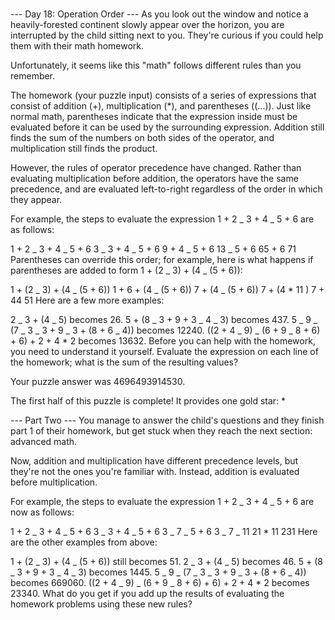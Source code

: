 #

--- Day 18: Operation Order ---
As you look out the window and notice a heavily-forested continent slowly appear over the horizon, you are interrupted by the child sitting next to you. They're curious if you could help them with their math homework.

Unfortunately, it seems like this "math" follows different rules than you remember.

The homework (your puzzle input) consists of a series of expressions that consist of addition (+), multiplication (\*), and parentheses ((...)). Just like normal math, parentheses indicate that the expression inside must be evaluated before it can be used by the surrounding expression. Addition still finds the sum of the numbers on both sides of the operator, and multiplication still finds the product.

However, the rules of operator precedence have changed. Rather than evaluating multiplication before addition, the operators have the same precedence, and are evaluated left-to-right regardless of the order in which they appear.

For example, the steps to evaluate the expression 1 + 2 _ 3 + 4 _ 5 + 6 are as follows:

1 + 2 _ 3 + 4 _ 5 + 6
3 _ 3 + 4 _ 5 + 6
9 + 4 _ 5 + 6
13 _ 5 + 6
65 + 6
71
Parentheses can override this order; for example, here is what happens if parentheses are added to form 1 + (2 _ 3) + (4 _ (5 + 6)):

1 + (2 _ 3) + (4 _ (5 + 6))
1 + 6 + (4 _ (5 + 6))
7 + (4 _ (5 + 6))
7 + (4 \* 11 )
7 + 44
51
Here are a few more examples:

2 _ 3 + (4 _ 5) becomes 26.
5 + (8 _ 3 + 9 + 3 _ 4 _ 3) becomes 437.
5 _ 9 _ (7 _ 3 _ 3 + 9 _ 3 + (8 + 6 _ 4)) becomes 12240.
((2 + 4 _ 9) _ (6 + 9 _ 8 + 6) + 6) + 2 + 4 \* 2 becomes 13632.
Before you can help with the homework, you need to understand it yourself. Evaluate the expression on each line of the homework; what is the sum of the resulting values?

Your puzzle answer was 4696493914530.

The first half of this puzzle is complete! It provides one gold star: \*

--- Part Two ---
You manage to answer the child's questions and they finish part 1 of their homework, but get stuck when they reach the next section: advanced math.

Now, addition and multiplication have different precedence levels, but they're not the ones you're familiar with. Instead, addition is evaluated before multiplication.

For example, the steps to evaluate the expression 1 + 2 _ 3 + 4 _ 5 + 6 are now as follows:

1 + 2 _ 3 + 4 _ 5 + 6
3 _ 3 + 4 _ 5 + 6
3 _ 7 _ 5 + 6
3 _ 7 _ 11
21 \* 11
231
Here are the other examples from above:

1 + (2 _ 3) + (4 _ (5 + 6)) still becomes 51.
2 _ 3 + (4 _ 5) becomes 46.
5 + (8 _ 3 + 9 + 3 _ 4 _ 3) becomes 1445.
5 _ 9 _ (7 _ 3 _ 3 + 9 _ 3 + (8 + 6 _ 4)) becomes 669060.
((2 + 4 _ 9) _ (6 + 9 _ 8 + 6) + 6) + 2 + 4 \* 2 becomes 23340.
What do you get if you add up the results of evaluating the homework problems using these new rules?
